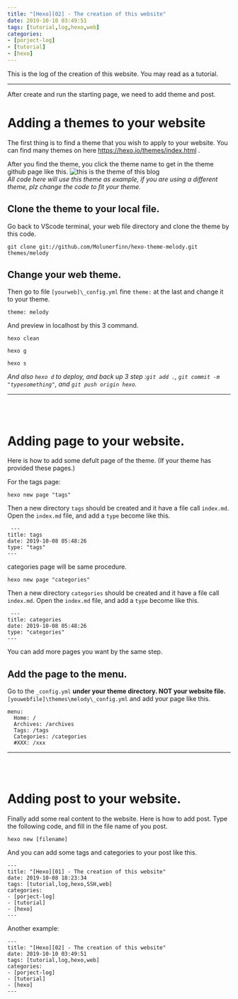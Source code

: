 ```yaml
---
title: "[Hexo][02] - The creation of this website"
date: 2019-10-10 03:49:51
tags: [tutorial,log,hexo,web]
categories: 
- [porject-log]
- [tutorial]
- [hexo]
---
```


This is the log of the creation of this website. You may read as a tutorial.
___

After create and run the starting page, we need to add theme and post.

# Adding a themes to your website #

The first thing is to find a theme that you wish to apply to your website.
You can find many themes on here https://hexo.io/themes/index.html .

After you find the theme, you click the theme name to get in the theme github page like this.
![this is the theme of this blog](https://i.imgur.com/y5CQAji.png)
<br>
_All code here will use this theme as example, if you are using a different theme, plz change the code to fit your theme._

## Clone the theme to your local file. ##
Go back to VScode terminal, your web file directory and clone the theme by this code.
~~~
git clone git://github.com/Molunerfinn/hexo-theme-melody.git themes/melody
~~~
## Change your web theme. ##
Then go to file `[yourweb]\_config.yml` fine `theme:` at the last and change it to your theme.
~~~
theme: melody
~~~
And preview in localhost by this 3 command.
~~~
hexo clean
~~~
~~~
hexo g
~~~
~~~
hexo s
~~~
_And also `hexo d` to deploy, and back up 3 step :`git add .`, `git commit -m "typesomething"`, and `git push origin hexo`._

___
<br></br>

# Adding page to your website. #

Here is how to add some defult page of the theme. (If your theme has provided these pages.)

For the tags page:
~~~
hexo new page "tags"
~~~
Then a new directory `tags` should be created and it have a file call `index.md`.
Open the `index.md` file, and add a `type` become like this.
~~~
 ---
title: tags
date: 2019-10-08 05:48:26
type: "tags"
---
~~~

categories page will be same procedure.
~~~
hexo new page "categories"
~~~
Then a new directory `categories` should be created and it have a file call `index.md`.
Open the `index.md` file, and add a `type` become like this.
~~~
 ---
title: categories
date: 2019-10-08 05:48:26
type: "categories"
---
~~~
You can add more pages you want by the same step.

## Add the page to the menu. ##
Go to the `_config.yml` __under your theme directory. NOT your website file.__ <br>
`[youwebfile]\themes\melody\_config.yml` and add your page like this.
~~~
menu:
  Home: /
  Archives: /archives
  Tags: /tags
  Categories: /categories
  #XXX: /xxx
~~~

___

<br></br>

# Adding post to your website. #

Finally add some real content to the website. Here is how to add post.
Type the following code, and fill in the file name of you post.
~~~
hexo new [filename]
~~~
And you can add some tags and categories to your post like this.
~~~
---
title: "[Hexo][01] - The creation of this website"
date: 2019-10-08 18:23:34
tags: [tutorial,log,hexo,SSH,web]
categories: 
- [porject-log]
- [tutorial]
- [hexo]
---
~~~
Another example:
~~~
---
title: "[Hexo][02] - The creation of this website"
date: 2019-10-10 03:49:51
tags: [tutorial,log,hexo,web]
categories: 
- [porject-log]
- [tutorial]
- [hexo]
---
~~~
